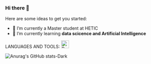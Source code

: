 ### Hi there 👋


<!-- **TchappiR/TchappiR** is a ✨ _special_ ✨ repository because its `README.md` (this file) appears on your GitHub profile. -->

Here are some ideas to get you started:
<!-- A MIEUX REMPLIR -->
- 🔭 I’m currently a Master student at HETIC
- 🌱 I’m currently learning **data scicence and Artificial Intelligence**
<p>
LANGUAGES AND TOOLS:
<img alt="Python" width="25px" src="https://cdn.jsdelivr.net/gh/devicons/devicon@latest/icons/python/python-originalsvg"style="padding-right:11px"/>
</p>
<!-- METTRE MES OUTILS ICI -->

![Anurag's GitHub stats-Dark](https://github-readme-stats.vercel.app/api?username=TchappiR&show_icons=true&theme=dark#gh-dark-mode-only)
